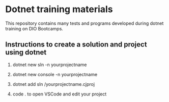 # Dotnet training materials

This repository contains many tests and programs developed during dotnet training on DIO Bootcamps.

## Instructions to create a solution and project using dotnet
1. dotnet new sln -n yourprojectname

2. dotnet new console -n yourprojectname

3. dotnet add sln <nome>/yourprojectname.cjproj

4. code . to open VSCode and edit your project
